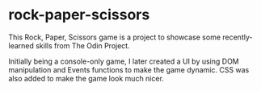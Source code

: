 # rock-paper-scissors
This Rock, Paper, Scissors game is a project to showcase some recently-learned skills from The Odin Project.

Initially being a console-only game, I later created a UI by using DOM manipulation and Events functions to make
the game dynamic. CSS was also added to make the game look much nicer.